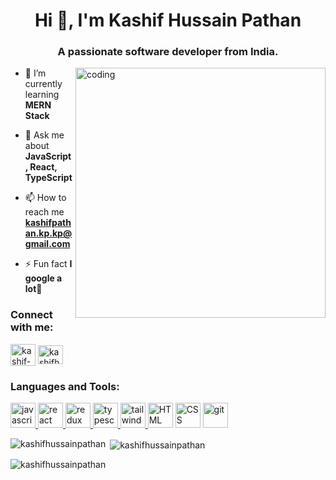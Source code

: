 <h1 align="center">Hi 👋, I'm Kashif Hussain Pathan</h1>
<h3 align="center">A passionate software developer from India.</h3>

<img align="right" alt="coding" width="400" src="https://media0.giphy.com/media/qgQUggAC3Pfv687qPC/giphy.gif"/>

- 🌱 I’m currently learning **MERN Stack**

- 💬 Ask me about **JavaScript, React, TypeScript**

- 📫 How to reach me **kashifpathan.kp.kp@gmail.com**

- ⚡ Fun fact **I google a lot🙌**

<h3 align="left">Connect with me:</h3>
<p align="left">
<a href="https://linkedin.com/in/kashif-hussain-pathan-51a32a25b" target="blank"><img align="center" src="https://cdn.worldvectorlogo.com/logos/linkedin-icon-3.svg" alt="kashif-hussain-pathan-51a32a25b" height="35" width="40" /></a>
<a href="https://codesandbox.com/kashifhussainpathan" target="blank"><img align="center" src="https://codesandbox.io/_next/image?url=%2Fnew%2Fimages%2Fbrand%2Fcodesandbox-logo.jpg&w=3840&q=75" alt="kashifhussainpathan" height="30" width="40" /></a>
</p>

<h3 align="left">Languages and Tools:</h3>
<p align="left"> <a href="https://developer.mozilla.org/en-US/docs/Web/JavaScript" target="_blank" rel="noreferrer"> <img src="https://cdn.worldvectorlogo.com/logos/logo-javascript.svg" alt="javascript" width="40" height="40"/> </a> <a href="https://reactjs.org/" target="_blank" rel="noreferrer"> <img src="https://cdn.worldvectorlogo.com/logos/react-2.svg" alt="react" width="40" height="40"/> </a> <a href="https://redux.js.org" target="_blank" rel="noreferrer"> <img src="https://cdn.worldvectorlogo.com/logos/redux.svg" alt="redux" width="40" height="40"/> </a> <a href="https://www.typescriptlang.org/" target="_blank" rel="noreferrer"> <img src="https://cdn.worldvectorlogo.com/logos/typescript.svg" alt="typescript" width="40" height="40"/> </a> <a href="https://tailwindcss.com/" target="_blank" rel="noreferrer"> <img src="https://www.vectorlogo.zone/logos/tailwindcss/tailwindcss-icon.svg" alt="tailwind" width="40" height="40"/> </a> <a href="https://html.com/" target="_blank" rel="noreferrer"> <img src="https://cdn.worldvectorlogo.com/logos/html-1.svg" alt="HTML" width="40" height="40"/></a>  <a href="https://css.com/" target="_blank" rel="noreferrer"> <img src="https://cdn.worldvectorlogo.com/logos/css-3.svg" alt="CSS" width="40" height="40"/></a>  <a href="https://git.com/" target="_blank" rel="noreferrer"> <img src="https://cdn.worldvectorlogo.com/logos/git-icon.svg" alt="git" width="40" height="40"/></a>  </p>

<p><img align="left" src="https://github-readme-stats.vercel.app/api/top-langs?username=kashifhussainpathan&show_icons=true&locale=en&layout=compact" alt="kashifhussainpathan" /></p>

<p>&nbsp;<img align="center" src="https://github-readme-stats.vercel.app/api?username=kashifhussainpathan&show_icons=true&locale=en" alt="kashifhussainpathan" /></p>

<p><img align="center" src="https://github-readme-streak-stats.herokuapp.com/?user=kashifhussainpathan&" alt="kashifhussainpathan" /></p>
